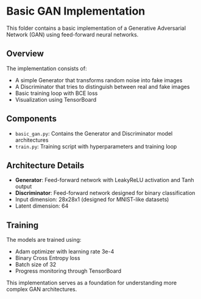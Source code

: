 # Basic GAN Implementation

This folder contains a basic implementation of a Generative Adversarial Network (GAN) using feed-forward neural networks.

## Overview

The implementation consists of:
- A simple Generator that transforms random noise into fake images
- A Discriminator that tries to distinguish between real and fake images
- Basic training loop with BCE loss
- Visualization using TensorBoard

## Components

- `basic_gan.py`: Contains the Generator and Discriminator model architectures
- `train.py`: Training script with hyperparameters and training loop

## Architecture Details

- **Generator**: Feed-forward network with LeakyReLU activation and Tanh output
- **Discriminator**: Feed-forward network designed for binary classification
- Input dimension: 28x28x1 (designed for MNIST-like datasets)
- Latent dimension: 64

## Training

The models are trained using:
- Adam optimizer with learning rate 3e-4
- Binary Cross Entropy loss
- Batch size of 32
- Progress monitoring through TensorBoard

This implementation serves as a foundation for understanding more complex GAN architectures.